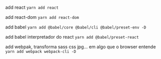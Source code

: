 add react
```yarn add react```

add react-dom
```yarn add react-dom```

add babel
```yarn add @babel/core @babel/cli @babel/preset-env -D```

add babel interpretador do react
```yarn add @babel/preset-react```

add webpak, transforma sass css jpg... em algo que o browser entende
```yarn add webpack webpack-cli -D```